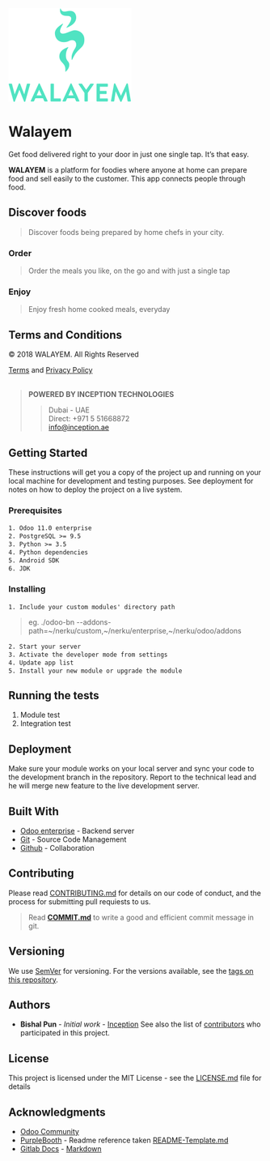 ![Image](logo.png)

# Walayem

Get food delivered right to your door in just one single tap. It’s that easy.

**WALAYEM** is a platform for foodies where anyone at home can prepare food and sell easily to the customer. This app connects people through food.

## Discover foods

> Discover foods being prepared by home chefs in your city.

### Order

> Order the meals you like, on the go and with just a single tap

### Enjoy

> Enjoy fresh home cooked meals, everyday

## Terms and Conditions
© 2018 WALAYEM. All Rights Reserved

[Terms](http://www.walayem.com/terms.html) and [Privacy Policy](http://www.walayem.com/privacy.html)
<br>
<br>
> **POWERED BY INCEPTION TECHNOLOGIES**
>>Dubai - UAE
<br>Direct: +971 5 51668872
<br>info@inception.ae

## Getting Started

These instructions will get you a copy of the project up and running on your local machine for development and testing purposes. See deployment for notes on how to deploy the project on a live system.

### Prerequisites

```
1. Odoo 11.0 enterprise
2. PostgreSQL >= 9.5
3. Python >= 3.5
4. Python dependencies
5. Android SDK
6. JDK
```

### Installing

```
1. Include your custom modules' directory path
```

> eg. ./odoo-bn --addons-path=~/nerku/custom,~/nerku/enterprise,~/nerku/odoo/addons

```
2. Start your server
3. Activate the developer mode from settings
4. Update app list
5. Install your new module or upgrade the module
```

## Running the tests

1. Module test
2. Integration test

## Deployment

Make sure your module works on your local server and sync your code to the development branch in the repository. Report to the technical lead and he will merge new feature to the live development server.

## Built With

* [Odoo enterprise](https://odoo.com/) - Backend server
* [Git](https://git-scm.com/) - Source Code Management
* [Github](https://github.com/) - Collaboration

## Contributing

Please read [CONTRIBUTING.md](CONTRIBUTING.md) for details on our code of conduct, and the process for submitting pull requiests to us.

> Read **[COMMIT.md](COMMIT.md)** to write a good and efficient commit message in git.

## Versioning

We use [SemVer](http://semver.org/) for versioning. For the versions available, see the [tags on this repository](https://gitlab.com/bishalpun/walayem/tags).

## Authors

* **Bishal Pun** - *Initial work* - [Inception](http://inception.ae/#casestudy/)
See also the list of [contributors](https://gitlab.com/bishalpun/walayem/graphs/master) who participated in this project.

## License

This project is licensed under the MIT License - see the [LICENSE.md](LICENSE.md) file for details

## Acknowledgments
* [Odoo Community](https://github.com/odoo/odoo)
* [PurpleBooth](https://gist.github.com/PurpleBooth) - Readme reference taken [README-Template.md](https://gist.github.com/PurpleBooth/109311bb0361f32d87a2#file-readme-template-md)
* [Gitlab Docs](https://docs.gitlab.com/) - [Markdown](https://docs.gitlab.com/ee/user/markdown.html)